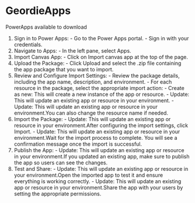 # GeordieApps
PowerApps available to download

1.	Sign in to Power Apps:
        - Go to the Power Apps portal.
        - Sign in with your credentials.
2.	Navigate to Apps:
        - In the left pane, select Apps.
3.	Import Canvas App:
        - Click on Import canvas app at the top of the page.
4.	Upload the Package:
        - Click Upload and select the .zip file containing the app package that you want to import.
5.	Review and Configure Import Settings:
        - Review the package details, including the app name, description, and environment.
        - For each resource in the package, select the appropriate import action:
            - Create as new: This will create a new instance of the app or resource.
            - Update: This will update an existing app or resource in your environment.
        - Update: This will update an existing app or resource in your environment.You can also change the resource name if needed.
6.	Import the Package:
        - Update: This will update an existing app or resource in your environment.After configuring the import settings, click Import.
        - Update: This will update an existing app or resource in your environment.Wait for the import process to complete. You will see a confirmation message once the import is successful.
7.	Publish the App:
        - Update: This will update an existing app or resource in your environment.If you updated an existing app, make sure to publish the app so users can see the changes.
8.	Test and Share:
        - Update: This will update an existing app or resource in your environment.Open the imported app to test it and ensure everything is working correctly.
        - Update: This will update an existing app or resource in your environment.Share the app with your users by setting the appropriate permissions.

